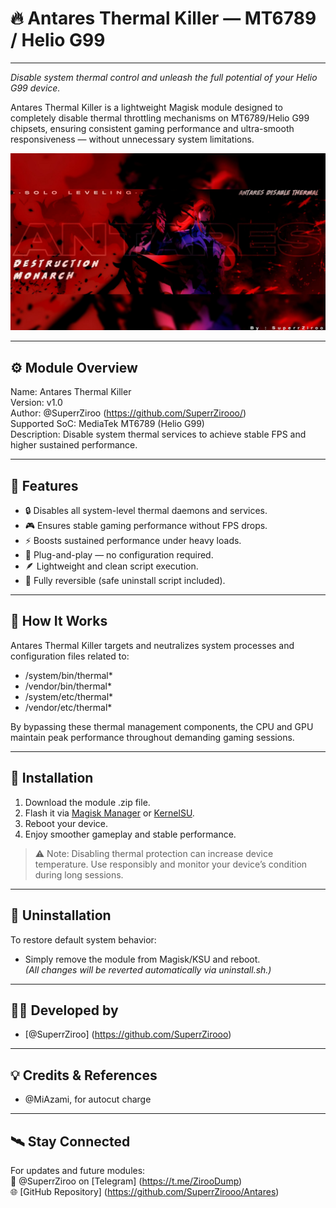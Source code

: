 # 🔥 Antares Thermal Killer — MT6789 / Helio G99

---

*Disable system thermal control and unleash the full potential of your Helio G99 device.*

Antares Thermal Killer is a lightweight Magisk module designed to completely disable thermal throttling mechanisms on MT6789/Helio G99 chipsets, ensuring consistent gaming performance and ultra-smooth responsiveness — without unnecessary system limitations.

![Antares Banner](AntaresBanner.png)

---

## ⚙️ Module Overview

Name: Antares Thermal Killer  
Version: v1.0  
Author: @SuperrZiroo (https://github.com/SuperrZirooo/)  
Supported SoC: MediaTek MT6789 (Helio G99)  
Description: Disable system thermal services to achieve stable FPS and higher sustained performance.

---

## 🚀 Features

- 🔒 Disables all system-level thermal daemons and services.  
- 🎮 Ensures stable gaming performance without FPS drops.  
- ⚡ Boosts sustained performance under heavy loads.  
- 🧩 Plug-and-play — no configuration required.  
- 🪶 Lightweight and clean script execution.  
- 🔁 Fully reversible (safe uninstall script included).

---

## 🧠 How It Works

Antares Thermal Killer targets and neutralizes system processes and configuration files related to:
- /system/bin/thermal*
- /vendor/bin/thermal*
- /system/etc/thermal*
- /vendor/etc/thermal*

By bypassing these thermal management components, the CPU and GPU maintain peak performance throughout demanding gaming sessions.

---

## 🧩 Installation

1. Download the module .zip file.  
2. Flash it via [Magisk Manager](https://topjohnwu.github.io/Magisk/) or [KernelSU](https://kernelsu.org/).  
3. Reboot your device.  
4. Enjoy smoother gameplay and stable performance.

> ⚠️ Note: Disabling thermal protection can increase device temperature. Use responsibly and monitor your device’s condition during long sessions.

---

## 🧼 Uninstallation

To restore default system behavior:
- Simply remove the module from Magisk/KSU and reboot.  
  *(All changes will be reverted automatically via uninstall.sh.)*

---

## 👨‍💻 Developed by

- [@SuperrZiroo] (https://github.com/SuperrZirooo)

---

## 💡 Credits & References

- @MiAzami, for autocut charge 

---

## 🛰️ Stay Connected

For updates and future modules:  
📢 @SuperrZiroo on [Telegram] (https://t.me/ZirooDump)  
🌐 [GitHub Repository] (https://github.com/SuperrZirooo/Antares)
